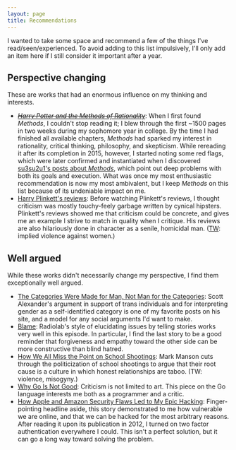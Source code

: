 ```yaml
---
layout: page
title: Recommendations
---
```


I wanted to take some space and recommend a few of the things I've
read/seen/experienced. To avoid adding to this list impulsively, I'll only add
an item here if I still consider it important after a year.

## Perspective changing

These are works that had an enormous influence on my thinking and interests.

* ~~[_Harry Potter and the Methods of Rationality_][methods]~~: When I first
  found _Methods_, I couldn't stop reading it; I blew through the first ~1500
  pages in two weeks during my sophomore year in college. By the time I had
  finished all available chapters, _Methods_ had sparked my interest in
  rationality, critical thinking, philosophy, and skepticism. While rereading it
  after its completion in 2015, however, I started noting some red flags, which
  were later confirmed and instantiated when I discovered [su3su2u1's posts
  about _Methods_][su3su2u1_methods_posts], which point out deep problems with
  both its goals and execution. What was once my most enthusiastic
  recommendation is now my most ambivalent, but I keep _Methods_ on this list
  because of its undeniable impact on me.
* [Harry Plinkett's reviews][youtube_plinkett_playlist]: Before watching
  Plinkett's reviews, I thought criticism was mostly touchy-feely garbage
  written by cynical hipsters. Plinkett's reviews showed me that criticism could
  be concrete, and gives me an example I strive to match in quality when I
  critique. His reviews are also hilariously done in character as a senile,
  homicidal man. ([TW][ssc_triggers]: implied violence against women.)

## Well argued

While these works didn't necessarily change my perspective, I find them
exceptionally well argued.

* [The Categories Were Made for Man, Not Man for the Categories][ssc_trans]:
  Scott Alexander's argument in support of trans individuals and for
  interpreting gender as a self-identified category is one of my favorite posts
  on his site, and a model for any social arguments I'd want to make.
* [Blame][radiolab_blame]: Radiolab's style of elucidating issues by telling
  stories works very well in this episode. In particular, I find the last story
  to be a good reminder that forgiveness and empathy toward the other side can
  be more constructive than blind hatred.
* [How We All Miss the Point on School Shootings][mark_manson_school_shootings]:
  Mark Manson cuts through the politicization of school shootings to argue that
  their root cause is a culture in which honest relationships are taboo. (TW:
  violence, misogyny.)
* [Why Go Is Not Good][why_go_is_not_good]: Criticism is not limited to art.
  This piece on the Go language interests me both as a programmer and a critic.
* [How Apple and Amazon Security Flaws Led to My Epic
  Hacking][wired_mat_honan_hacking]: Finger-pointing headline aside, this story
  demonstrated to me how vulnerable we are online, and that we can be hacked for
  the most arbitrary reasons. After reading it upon its publication in 2012, I
  turned on two factor authentication everywhere I could. This isn't a perfect
  solution, but it can go a long way toward solving the problem.

[mark_manson_school_shootings]: http://markmanson.net/school-shootings
[methods]: hpmor.com
[radiolab_blame]: http://www.radiolab.org/story/317421-blame/
[ssc_trans]: http://slatestarcodex.com/2014/11/21/the-categories-were-made-for-man-not-man-for-the-categories/
[ssc_triggers]: http://slatestarcodex.com/2014/05/30/the-wonderful-thing-about-triggers/
[su3su2u1_methods_posts]: http://su3su2u1.tumblr.com/tagged/Hariezer-Yudotter/chrono
[why_go_is_not_good]: http://yager.io/programming/go.html
[youtube_plinkett_playlist]: https://www.youtube.com/watch?v=FxKtZmQgxrI&list=PLWXQdJ1_d0vSgPFQEaxS9lYDIGwxM6p2B
[wired_mat_honan_hacking]: http://www.wired.com/2012/08/apple-amazon-mat-honan-hacking/
